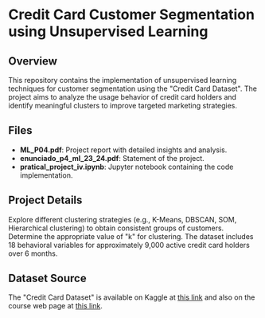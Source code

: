 Credit Card Customer Segmentation using Unsupervised Learning
=============================================================

Overview
--------

This repository contains the implementation of unsupervised learning techniques for customer segmentation using the "Credit Card Dataset". The project aims to analyze the usage behavior of credit card holders and identify meaningful clusters to improve targeted marketing strategies.

Files
-----

-   **ML_P04.pdf**: Project report with detailed insights and analysis.
-   **enunciado_p4_ml_23_24.pdf**: Statement of the project.
-   **pratical_project_iv.ipynb**: Jupyter notebook containing the code implementation.

Project Details
---------------

Explore different clustering strategies (e.g., K-Means, DBSCAN, SOM, Hierarchical clustering) to obtain consistent groups of customers. Determine the appropriate value of "k" for clustering. The dataset includes 18 behavioral variables for approximately 9,000 active credit card holders over 6 months.

Dataset Source
--------------

The "Credit Card Dataset" is available on Kaggle at [this link](https://www.kaggle.com/datasets/arjunbhasin2013/ccdata) and also on the course web page at [this link](https://www.di.ubi.pt/~hugomcp/ml/pratical_set_4.zip).

